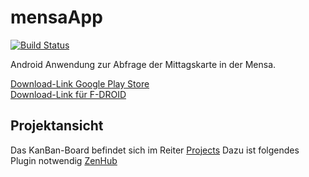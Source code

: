# mensaApp
[![Build Status](https://travis-ci.org/thorstenwitt/mensaApp.svg?branch=master)](https://travis-ci.org/thorstenwitt/mensaApp)

Android Anwendung zur Abfrage der Mittagskarte in der Mensa.


[Download-Link Google Play Store](https://play.google.com/apps/testing/de.thorstenwitt.mensaapp) <br />
[Download-Link für F-DROID](https://apt.izzysoft.de/fdroid/index/apk/de.thorstenwitt.mensaapp)


## Projektansicht
Das KanBan-Board befindet sich im Reiter [Projects](https://github.com/thorstenwitt/mensaApp#boards?repos=24366887)
Dazu ist folgendes Plugin notwendig [ZenHub](https://www.zenhub.com/)
